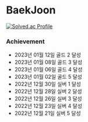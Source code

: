 # BaekJoon

[![Solved.ac Profile](http://mazassumnida.wtf/api/v2/generate_badge?boj=namsh1125)](https://solved.ac/namsh1125/)

### Achievement
- 2023년 01월 12일 골드 2 달성
- 2023년 01월 08일 골드 3 달성
- 2023년 01월 06일 골드 4 달성
- 2023년 01월 02일 골드 5 달성
- 2022년 12월 30일 실버 1 달성
- 2022년 12월 28일 실버 2 달성
- 2022년 12월 26일 실버 3 달성
- 2022년 12월 23일 실버 4 달성
- 2022년 12월 21일 실버 5 달성
